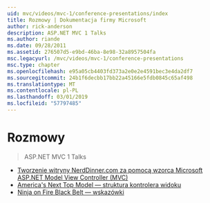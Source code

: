 ```yaml
---
uid: mvc/videos/mvc-1/conference-presentations/index
title: Rozmowy | Dokumentacja firmy Microsoft
author: rick-anderson
description: ASP.NET MVC 1 Talks
ms.author: riande
ms.date: 09/28/2011
ms.assetid: 276507d5-e9bd-46ba-8e98-32a8957504fa
msc.legacyurl: /mvc/videos/mvc-1/conference-presentations
msc.type: chapter
ms.openlocfilehash: e95a05cb4403fd373a2e0e2e4591bec3e4da2df7
ms.sourcegitcommit: 24b1f6decbb17bb22a45166e5fdb0845c65af498
ms.translationtype: MT
ms.contentlocale: pl-PL
ms.lasthandoff: 03/01/2019
ms.locfileid: "57797485"
---
```

<a name="talks"></a>Rozmowy
====================
> ASP.NET MVC 1 Talks


- [Tworzenie witryny NerdDinner.com za pomocą wzorca Microsoft ASP.NET Model View Controller (MVC)](creating-nerddinnercom-with-microsoft-aspnet-model-view-controller-mvc.md)
- [America's Next Top Model — struktura kontrolera widoku](americas-next-top-model-view-controller-framework.md)
- [Ninja on Fire Black Belt — wskazówki](ninja-on-fire-black-belt-tips.md)
